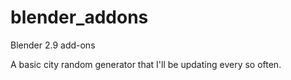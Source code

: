 # blender_addons
Blender 2.9 add-ons

A basic city random generator that I'll be updating every so often.
